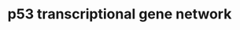 ---
annotations:
- id: PW:0000718
  parent: regulatory pathway
  type: Pathway Ontology
  value: p53 signaling pathway
authors:
- Daisydx
- Diazflorese
- Egonw
- AlexanderPico
- Khanspers
- Juliajohnsson
- '%(^'
- Eweitz
citedin: ''
communities: []
description: The mechanisms underlying p53 tumor-suppressor function as gleaned from
  mouse models of genetic disruption to p53, its regulators and its targets (Kaiser
  2017).
last-edited: 2024-07-23
ndex: e154c1c2-8b73-11eb-9e72-0ac135e8bacf
organisms:
- Homo sapiens
redirect_from:
- /index.php/Pathway:WP4963
- /instance/WP4963
- /instance/WP4963_r134604
revision: r134604
schema-jsonld:
- '@context': https://schema.org/
  '@id': https://wikipathways.github.io/pathways/WP4963.html
  '@type': Dataset
  creator:
    '@type': Organization
    name: WikiPathways
  description: The mechanisms underlying p53 tumor-suppressor function as gleaned
    from mouse models of genetic disruption to p53, its regulators and its targets
    (Kaiser 2017).
  keywords:
  - ACAD11
  - ADGRB1
  - ADORA2B
  - AKT1S1
  - ALDH4A1
  - APAF1
  - AURKA
  - BAX
  - BBC3
  - BTG2
  - CCL2
  - CCNE1
  - CCNG1
  - CDC25A
  - CDC25C
  - CDK2
  - CDKN1A
  - CPT1C
  - CX3CL1
  - DDB2
  - DDIT4
  - DEPTOR
  - DRAM1
  - E2F7
  - ERCC5
  - FANCC
  - FAS
  - FASLG
  - FUCA1
  - GADD45A
  - GLS2
  - GPX1
  - ICAM1
  - IRF5
  - IRF9
  - ISG15
  - LIF
  - MGMT
  - MIR145
  - MIR200C
  - MIR34A
  - MIR34B
  - MIR34C
  - MLH1
  - MLST8
  - MSH2
  - MTOR
  - NANOG
  - NCF2
  - NOTCH1
  - PCNA
  - PERP
  - PIDD1
  - PMAIP1
  - PML
  - POLH
  - POLK
  - PRKAA1
  - PRKAA2
  - PRKAB1
  - PRKAB2
  - PRKAG1
  - PRKAG2
  - PRKAG3
  - PTEN
  - RPRM
  - RPTOR
  - RRM2B
  - SAT1
  - SCO2
  - SERPINB5
  - SERPINE1
  - SESN1
  - SESN2
  - SFN
  - SIVA1
  - SLC2A1
  - SLC7A11
  - SMR3B
  - THBS1
  - TIGAR
  - TNF
  - TNFRSF10B
  - TNFRSF10D
  - TP53AIP1
  - TP53I3
  - TP53INP1
  - TRAF4
  - TSC2
  - ULBP1
  - ULBP2
  - ULK1
  - ULK2
  - XPC
  - XRCC5
  - YWHAB-208
  - ZMAT3
  license: CC0
  name: p53 transcriptional gene network
seo: CreativeWork
title: p53 transcriptional gene network
wpid: WP4963
---